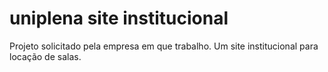 # uniplena site institucional
 Projeto solicitado pela empresa em que trabalho. Um site institucional para locação de salas.
